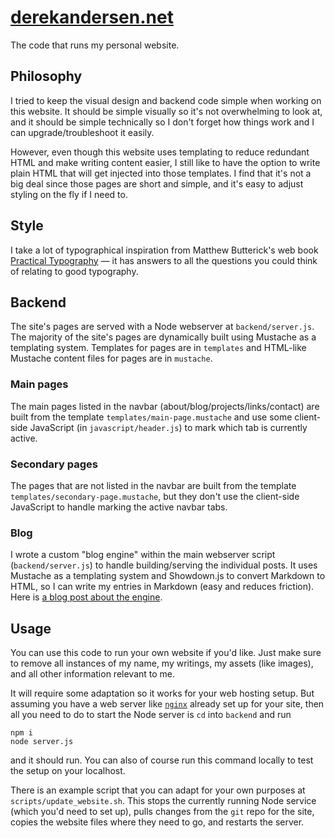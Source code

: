 # [derekandersen.net](https://derekandersen.net)
The code that runs my personal website.

## Philosophy
I tried to keep the visual design and backend code simple when working on this website. It should be simple visually so it's not overwhelming to look at, and it should be simple technically so I don't forget how things work and I can upgrade/troubleshoot it easily.

However, even though this website uses templating to reduce redundant HTML and make writing content easier, I still like to have the option to write plain HTML that will get injected into those templates. I find that it's not a big deal since those pages are short and simple, and it's easy to adjust styling on the fly if I need to.

## Style
I take a lot of typographical inspiration from Matthew Butterick's web book [Practical Typography](https://practicaltypography.com) — it has answers to all the questions you could think of relating to good typography.

## Backend
The site's pages are served with a Node webserver at `backend/server.js`. The majority of the site's pages are dynamically built using Mustache as a templating system. Templates for pages are in `templates` and HTML-like Mustache content files for pages are in `mustache`.

### Main pages
The main pages listed in the navbar (about/blog/projects/links/contact) are built from the template `templates/main-page.mustache` and use some client-side JavaScript (in `javascript/header.js`) to mark which tab is currently active.

### Secondary pages
The pages that are not listed in the navbar are built from the template `templates/secondary-page.mustache`, but they don't use the client-side JavaScript to handle marking the active navbar tabs.

### Blog
I wrote a custom "blog engine" within the main webserver script (`backend/server.js`) to handle building/serving the individual posts. It uses Mustache as a templating system and Showdown.js to convert Markdown to HTML, so I can write my entries in Markdown (easy and reduces friction). Here is [a blog post about the engine](https://derekandersen.net/blog/new-blog-engine).

## Usage
You can use this code to run your own website if you'd like. Just make sure to remove all instances of my name, my writings, my assets (like images), and all other information relevant to me.

It will require some adaptation so it works for your web hosting setup. But assuming you have a web server like [`nginx`](https://nginx.org/en/) already set up for your site, then all you need to do to start the Node server is `cd` into `backend` and run
```
npm i
node server.js
```
and it should run. You can also of course run this command locally to test the setup on your localhost.

There is an example script that you can adapt for your own purposes at `scripts/update_website.sh`. This stops the currently running Node service (which you'd need to set up), pulls changes from the `git` repo for the site, copies the website files where they need to go, and restarts the server.